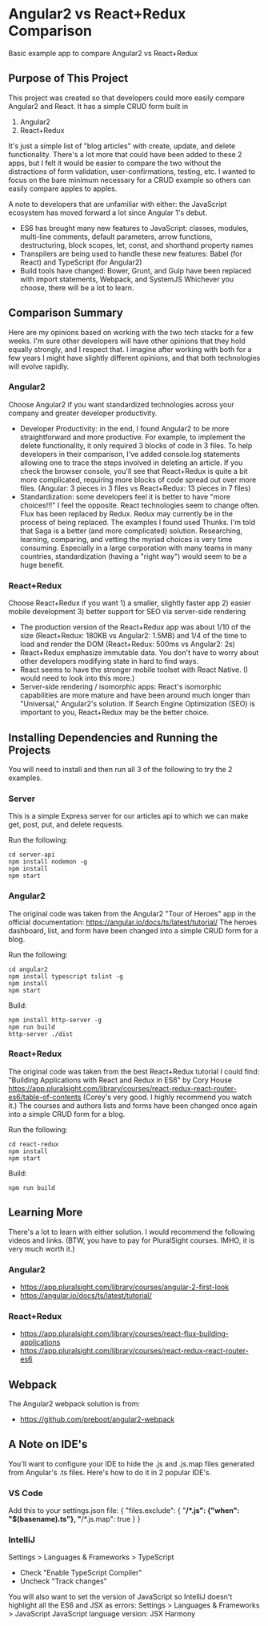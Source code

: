 # Angular2 vs React+Redux Comparison 
Basic example app to compare Angular2 vs React+Redux


## Purpose of This Project

This project was created so that developers could more easily compare Angular2 and React. It has a simple CRUD form built in 
1. Angular2 
2. React+Redux 

It's just a simple list of "blog articles" with create, update, and delete functionality. There's a lot more that could have been added to these 2 apps, but I felt it would be easier to compare the two without the distractions of form validation, user-confirmations, testing, etc. I wanted to focus on the bare minimum necessary for a CRUD example so others can easily compare apples to apples.

A note to developers that are unfamiliar with either: the JavaScript ecosystem has moved forward a lot since Angular 1's debut. 
- ES6 has brought many new features to JavaScript: classes, modules, multi-line comments, default parameters, arrow functions, destructuring, block scopes, let, const, and shorthand property names
- Transpilers are being used to handle these new features: Babel (for React) and TypeScript (for Angular2)
- Build tools have changed: Bower, Grunt, and Gulp have been replaced with import statements, Webpack, and SystemJS
Whichever you choose, there will be a lot to learn.



## Comparison Summary 
Here are my opinions based on working with the two tech stacks for a few weeks. I'm sure other developers will have other opinions that they hold equally strongly, and I respect that. I imagine after working with both for a few years I might have slightly different opinions, and that both technologies will evolve rapidly. 

### Angular2 
Choose Angular2 if you want standardized technologies across your company and greater developer productivity.
- Developer Productivity: in the end, I found Angular2 to be more straightforward and more productive. For example, to implement the delete functionality, it only required 3 blocks of code in 3 files. To help developers in their comparison, I've added console.log statements allowing one to trace the steps involved in deleting an article. If you check the browser console, you'll see that React+Redux is quite a bit more complicated, requiring more blocks of code spread out over more files. (Angular: 3 pieces in 3 files vs React+Redux: 13 pieces in 7 files)
- Standardization: some developers feel it is better to have "more choices!!!" I feel the opposite. React technologies seem to change often. Flux has been replaced by Redux. Redux may currently be in the process of being replaced. The examples I found used Thunks. I'm told that Saga is a better (and more complicated) solution. Researching, learning, comparing, and vetting the myriad choices is very time consuming. Especially in a large corporation with many teams in many countries, standardization (having a "right way") would seem to be a huge benefit.


### React+Redux
Choose React+Redux if you want 1) a smaller, slightly faster app 2) easier mobile development 3) better support for SEO via server-side rendering  
- The production version of the React+Redux app was about 1/10 of the size (React+Redux: 180KB vs Angular2: 1.5MB) and 1/4 of the time to load and render the DOM (React+Redux: 500ms vs Angular2: 2s)
- React+Redux emphasize immutable data. You don't have to worry about other developers modifying state in hard to find ways.
- React seems to have the stronger mobile toolset with React Native. (I would need to look into this more.)
- Server-side rendering / isomorphic apps: React's isomorphic capabilities are more mature and have been around much longer than "Universal," Angular2's solution. If Search Engine Optimization (SEO) is important to you, React+Redux may be the better choice. 



## Installing Dependencies and Running the Projects 

You will need to install and then run all 3 of the following to try the 2 examples.

### Server
This is a simple Express server for our articles api to which we can make get, post, put, and delete requests.

Run the following:
```
cd server-api
npm install nodemon -g 
npm install
npm start
```


### Angular2
The original code was taken from the Angular2 "Tour of Heroes" app in the official documentation:
https://angular.io/docs/ts/latest/tutorial/
The heroes dashboard, list, and form have been changed into a simple CRUD form for a blog.

Run the following:
```
cd angular2
npm install typescript tslint -g
npm install
npm start
```

Build:
```
npm install http-server -g 
npm run build
http-server ./dist 
```

### React+Redux
The original code was taken from the best React+Redux tutorial I could find:
"Building Applications with React and Redux in ES6" by Cory House
https://app.pluralsight.com/library/courses/react-redux-react-router-es6/table-of-contents
(Corey's very good. I highly recommend you watch it.)
The courses and authors lists and forms have been changed once again into a simple CRUD form for a blog.

Run the following:
```
cd react-redux
npm install
npm start
```

Build: 
```
npm run build 
```



## Learning More
There's a lot to learn with either solution. I would recommend the following videos and links. (BTW, you have to pay for PluralSight courses. IMHO, it is very much worth it.)

### Angular2
- https://app.pluralsight.com/library/courses/angular-2-first-look
- https://angular.io/docs/ts/latest/tutorial/

### React+Redux
- https://app.pluralsight.com/library/courses/react-flux-building-applications 
- https://app.pluralsight.com/library/courses/react-redux-react-router-es6 

## Webpack
The Angular2 webpack solution is from:
- https://github.com/preboot/angular2-webpack


## A Note on IDE's 
You'll want to configure your IDE to hide the .js and .js.map files generated from Angular's .ts files. Here's how to do it in 2 popular IDE's.

### VS Code
Add this to your settings.json file:
{
    "files.exclude": {
        "**/*.js": {"when": "$(basename).ts"},
        "**/*.js.map": true
    }
}

### IntelliJ
Settings > Languages & Frameworks > TypeScript 
- Check "Enable TypeScript Compiler"
- Uncheck "Track changes"

You will also want to set the version of JavaScript so IntelliJ doesn't highlight all the ES6 and JSX as errors:
Settings > Languages & Frameworks > JavaScript
JavaScript language version: JSX Harmony 
